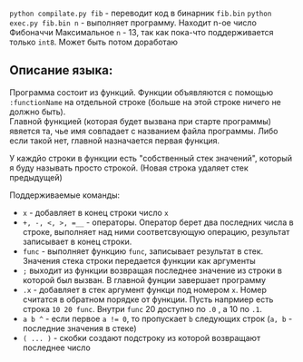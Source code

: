 `python compilate.py fib` - переводит код в бинарник `fib.bin`
`python exec.py fib.bin n` - выполняет программу. Находит n-ое число Фибоначчи
Максимальное `n` - 13, так как пока-что поддерживается только `int8`. Может быть потом доработаю

## Описание языка:
Программа состоит из функций. Функции объявляются с помощью `:functionName` на отдельной строке (больше на этой строке ничего не должно быть).  
Главной функцией (которая будет вызвана при старте программы) явяется та, чье имя совпадает с названием файла программы. Либо если такой нет, главной назначается первая функция.

У каждйо строки в функции есть "собственный стек значений", который я буду называть просто строкой. 
(Новая строка удаляет стек предыдущей)

Поддерживаемые команды:
* `x` - добавляет в конец строки число `x`
* `+, -, <, >, =__` - операторы. Оператор берет два последних числа в строке, выполняет над ними соответсвующую операцию, результат записывает в конец строки.
* `func` - выполняет функцию `func`, записывает результат в стек. Значения стека строки передается функции как аргументы 
* `;` выходит из функции возвращая последнее значение из строки в которой был вызван. В главной фунции завершает программу
* `.x` - добавляет в стек аргумент функци под номером `x`. Номер считатся в обратном порядке от функции. Пусть напрмиер есть строка `10 20 func`. Внутри `func` 20 доступно по `.0` , а 10 по `.1`.
* `a b ^` - если первое `a != 0`, то пропускает `b` следующих строк (`a, b` - последние значения в стеке)
* `( ... )` - скобки создают подстроку из которой возвращают последнее число
